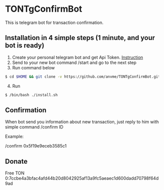 # TONTgConfirmBot

This is telegram bot for transaction confirmation.

## Installation in 4 simple steps (1 minute, and your bot is ready)

 1. Create your personal telegram bot and get Api Token. [Instruction](https://docs.microsoft.com/en-us/azure/bot-service/bot-service-channel-connect-telegram?view=azure-bot-service-4.0)
 2. Send to your new bot command /start and go to the next step
 3. Run command below
```sh
$ cd $HOME && git clone -v https://github.com/anvme/TONTgConfirmBot.git tontgconfirmbot && cd ./tontgconfirmbot && chmod +x ./install.sh
```
 4. Run 
 ```sh
$ /bin/bash ./install.sh
```

## Confirmation

When bot send you information about new transaction, just reply to him with simple command /confirm ID

Example:

/confirm 0x5f19e9eceb3585c1

## Donate

Free TON 0:7ccbe4a3bfac4afd44b20d8042925af13a9fc5aeaec1d600dadd70798f64d9ad

